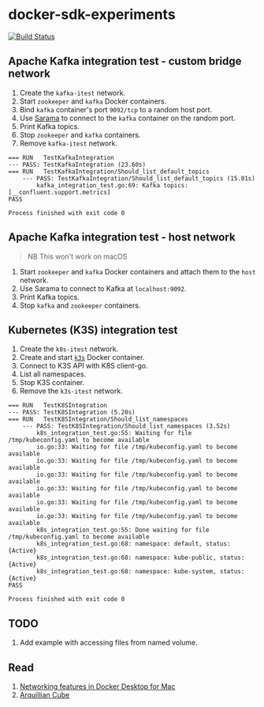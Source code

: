 # docker-sdk-experiments

[![Build Status](https://travis-ci.org/danielpacak/docker-sdk-experiments.svg?branch=master)](https://travis-ci.org/danielpacak/docker-sdk-experiments)

## Apache Kafka integration test - custom bridge network

1. Create the `kafka-itest` network.
1. Start `zookeeper` and `kafka` Docker containers.
2. Bind `kafka` container's port `9092/tcp` to a random host port.
3. Use [Sarama](https://github.com/Shopify/sarama) to connect to the `kafka`
   container on the random port.
4. Print Kafka topics.
5. Stop `zookeeper` and `kafka` containers.
6. Remove `kafka-itest` network.

```text
=== RUN   TestKafkaIntegration
--- PASS: TestKafkaIntegration (23.60s)
=== RUN   TestKafkaIntegration/Should_list_default_topics
    --- PASS: TestKafkaIntegration/Should_list_default_topics (15.01s)
        kafka_integration_test.go:69: Kafka topics: [__confluent.support.metrics]
PASS

Process finished with exit code 0
```

## Apache Kafka integration test - host network

> NB This won't work on macOS

1. Start `zookeeper` and `kafka` Docker containers and attach them to the `host`
   network.
2. Use Sarama to connect to Kafka at `localhost:9092`.
3. Print Kafka topics.
4. Stop `kafka` and `zookeeper` containers.

## Kubernetes (K3S) integration test

1. Create the `k8s-itest` network.
2. Create and start [`k3s`](https://github.com/rancher/k3s) Docker container.
3. Connect to K3S API with K8S client-go.
4. List all namespaces.
5. Stop K3S container.
6. Remove the `k3s-itest` network.

```text
=== RUN   TestK8SIntegration
--- PASS: TestK8SIntegration (5.20s)
=== RUN   TestK8SIntegration/Should_list_namespaces
    --- PASS: TestK8SIntegration/Should_list_namespaces (3.52s)
        k8s_integration_test.go:55: Waiting for file /tmp/kubeconfig.yaml to become available
        io.go:33: Waiting for file /tmp/kubeconfig.yaml to become available
        io.go:33: Waiting for file /tmp/kubeconfig.yaml to become available
        io.go:33: Waiting for file /tmp/kubeconfig.yaml to become available
        io.go:33: Waiting for file /tmp/kubeconfig.yaml to become available
        io.go:33: Waiting for file /tmp/kubeconfig.yaml to become available
        io.go:33: Waiting for file /tmp/kubeconfig.yaml to become available
        k8s_integration_test.go:55: Done waiting for file /tmp/kubeconfig.yaml to become available
        k8s_integration_test.go:68: namespace: default, status: {Active}
        k8s_integration_test.go:68: namespace: kube-public, status: {Active}
        k8s_integration_test.go:68: namespace: kube-system, status: {Active}
PASS

Process finished with exit code 0
```

## TODO

1. Add example with accessing files from named volume.

## Read

1. [Networking features in Docker Desktop for Mac](https://docs.docker.com/docker-for-mac/networking/)
2. [Arquillian Cube](http://arquillian.org/arquillian-cube/)
